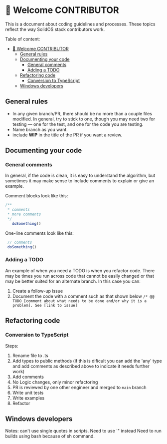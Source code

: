 # 🤗 Welcome CONTRIBUTOR

This is a document about coding guidelines and processes. These topics reflect the way SolidOS stack contributors work.

Table of content:

- [🤗 Welcome CONTRIBUTOR](#-welcome-contributor)
  - [General rules](#general-rules)
  - [Documenting your code](#documenting-your-code)
    - [General comments](#general-comments)
    - [Adding a TODO](#adding-a-todo)
  - [Refactoring code](#refactoring-code)
    - [Conversion to TypeScript](#conversion-to-typescript)
  - [Windows developers](#windows-developers)

## General rules

- In any given branch/PR, there should be no more than a couple files modified. In general, try to stick to one, though you may need two for testing — one for the test, and one for the code you are testing.
- Name branch as you want.
- include **WIP** in the title of the PR if you want a review.

## Documenting your code

### General comments

In general, if the code is clean, it is easy to understand the algorithm, but sometimes it may make sense to include comments to explain or give an example.

Comment blocks look like this:

```js
/**
 * comments
 * more comments
 */
   doSomething()
 ```

 One-line comments look like this:

 ```js
  // comments
  doSomething()
 ```

### Adding a TODO

An example of when you need a TODO is when you refactor code. There may be times you run across code that cannot be easily changed or that may be better suited for an alternate branch. In this case you can:

1. Create a follow-up issue
2. Document the code with a comment such as that shown below
   `/* @@ TODO [comment about what needs to be done and/or why it is a problem]. See [link to issue]`

## Refactoring code

### Conversion to TypeScript

Steps:

1. Rename file to .ts
2. Add types to public methods (if this is dificult you can add the 'any' type and add comments as described above to indicate it needs further work)
3. Add comments
4. No Logic changes, only minor refactoring
5. PR is reviewed by one other engineer and merged to `main` branch
6. Write unit tests
7. Write examples
8. Refactor

## Windows developers

Notes: can't use single quotes in scripts. Need to use `\" instead
Need to run builds using bash because of sh command.
